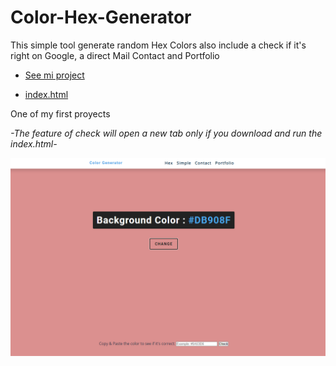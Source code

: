 # Color-Hex-Generator
This simple tool generate random Hex Colors also include a check if it's right on Google, a direct Mail Contact and Portfolio

* [See mi project](https://htmlpreview.github.io/?https://github.com/GuidoFavara/Color-Hex-Generator/blob/master/Color%20%26%20Hex%20Generator/index.html)

* [index.html](https://github.com/GuidoFavara/Color-Hex-Generator/blob/master/Color%20%26%20Hex%20Generator/index.html)

One of my first proyects

*-The feature of check will open a new tab only if you download and run the index.html-*

![atext](https://github.com/GuidoFavara/Color-Hex-Generator/blob/master/Color%20%26%20Hex%20Generator/preview.png)
